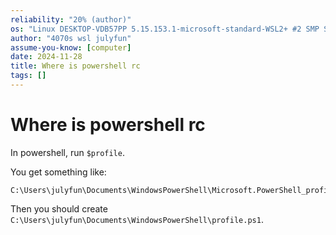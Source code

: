 ```yaml
---
reliability: "20% (author)"
os: "Linux DESKTOP-VDB57PP 5.15.153.1-microsoft-standard-WSL2+ #2 SMP Sun Oct 27 22:02:06 CST 2024 x86_64 x86_64 x86_64 GNU/Linux"
author: "4070s wsl julyfun"
assume-you-know: [computer]
date: 2024-11-28
title: Where is powershell rc
tags: []
---
```


# Where is powershell rc

In powershell, run `$profile`.

You get something like:

```
C:\Users\julyfun\Documents\WindowsPowerShell\Microsoft.PowerShell_profile.ps1
```

Then you should create `C:\Users\julyfun\Documents\WindowsPowerShell\profile.ps1`.

